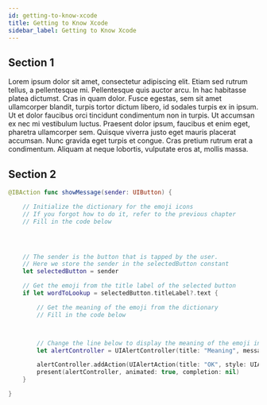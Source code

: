 ```yaml
---
id: getting-to-know-xcode
title: Getting to Know Xcode
sidebar_label: Getting to Know Xcode
---
```


## Section 1


Lorem ipsum dolor sit amet, consectetur adipiscing elit. Etiam sed rutrum tellus, a pellentesque mi. Pellentesque quis auctor arcu. In hac habitasse platea dictumst. Cras in quam dolor. Fusce egestas, sem sit amet ullamcorper blandit, turpis tortor dictum libero, id sodales turpis ex in ipsum. Ut et dolor faucibus orci tincidunt condimentum non in turpis. Ut accumsan ex nec mi vestibulum luctus. Praesent dolor ipsum, faucibus et enim eget, pharetra ullamcorper sem. Quisque viverra justo eget mauris placerat accumsan. Nunc gravida eget turpis et congue. Cras pretium rutrum erat a condimentum. Aliquam at neque lobortis, vulputate eros at, mollis massa.

## Section 2

```swift
@IBAction func showMessage(sender: UIButton) {

    // Initialize the dictionary for the emoji icons
    // If you forgot how to do it, refer to the previous chapter
    // Fill in the code below




    // The sender is the button that is tapped by the user.
    // Here we store the sender in the selectedButton constant
    let selectedButton = sender

    // Get the emoji from the title label of the selected button
    if let wordToLookup = selectedButton.titleLabel?.text {

        // Get the meaning of the emoji from the dictionary
        // Fill in the code below



        // Change the line below to display the meaning of the emoji instead of Hello World
        let alertController = UIAlertController(title: "Meaning", message: meaning, preferredStyle: UIAlertController.Style.alert)

        alertController.addAction(UIAlertAction(title: "OK", style: UIAlertAction.Style.default, handler: nil))
        present(alertController, animated: true, completion: nil)
    }

}
```